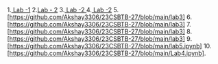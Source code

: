 1.<a href="https://github.com/Akshay3306/23CSBTB-27/blob/main/LAB_1.ipynb"> Lab -1</a>
2.<a href ="https://github.com/Akshay3306/23CSBTB-27/blob/main/LAB2.ipynb">Lab - 2</a>
3.<a href ="https://github.com/Akshay3306/23CSBTB-27/blob/main/BFS.ipynb"> Lab -2 </a>
4.<a href ="https://github.com/Akshay3306/23CSBTB-27/blob/main/Untitled6.ipynb"> Lab -2</a>
5.[https://github.com/Akshay3306/23CSBTB-27/blob/main/lab3]
6.[https://github.com/Akshay3306/23CSBTB-27/blob/main/lab3]
7.[https://github.com/Akshay3306/23CSBTB-27/blob/main/lab3]
8. [https://github.com/Akshay3306/23CSBTB-27/blob/main/lab3]
9. [https://github.com/Akshay3306/23CSBTB-27/blob/main/lab5.ipynb]
10. [https://github.com/Akshay3306/23CSBTB-27/blob/main/Lab4.ipynb].

